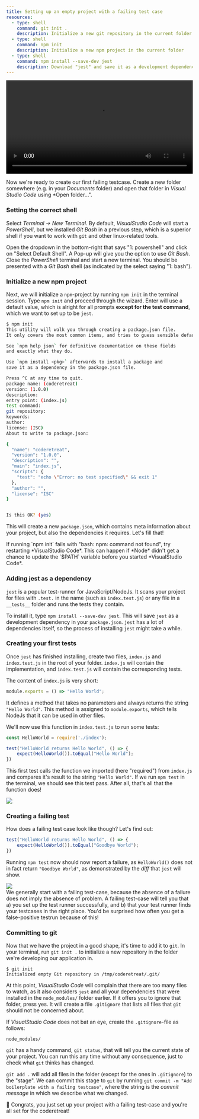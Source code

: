 ```yaml
---
title: Setting up an empty project with a failing test case
resources:
  - type: shell
    command: git init .
    description: Initialize a new git repository in the current folder
  - type: shell
    command: npm init
    description: Initialize a new npm project in the current folder
  - type: shell
    command: npm install --save-dev jest
    description: Download "jest" and save it as a development dependency
---
```


<video width="100%" controls class="my-2 drop-shadow" src="{% link getting-started/guides/windows-vscode-node-empty-project.mp4 %}"></video>

Now we're ready to create our first failing testcase. Create a new folder somewhere (e.g. in your *Documents* folder) and open that folder in *Visual Studio Code* using *Open folder...". 

### Setting the correct shell

Select *Terminal -> New Terminal*. By default, *VisualStudio Code* will start a *PowerShell*, but we installed *Git Bash* in a previous step, which is a superior shell if you want to work with `git` and other linux-related tools.

Open the dropdown in the bottom-right that says "1: powershell" and click on "Select Default Shell". A Pop-up will give you the option to use *Git Bash*. Close the *PowerShell* terminal and start a new terminal. You should be presented with a *Git Bash* shell (as indicated by the select saying "1: bash").

### Initialize a new npm project

Next, we will initialize a `npm`-project by running `npm init` in the terminal session. Type `npm init` and proceed through the wizard. Enter will use a default value, which is alright for all prompts **except for the test command**, which we want to set up to be `jest`.

```bash
$ npm init
This utility will walk you through creating a package.json file.
It only covers the most common items, and tries to guess sensible defaults.

See `npm help json` for definitive documentation on these fields
and exactly what they do.

Use `npm install <pkg>` afterwards to install a package and
save it as a dependency in the package.json file.

Press ^C at any time to quit.
package name: (coderetreat) 
version: (1.0.0) 
description: 
entry point: (index.js) 
test command: 
git repository: 
keywords: 
author: 
license: (ISC) 
About to write to package.json:

{
  "name": "coderetreat",
  "version": "1.0.0",
  "description": "",
  "main": "index.js",
  "scripts": {
    "test": "echo \"Error: no test specified\" && exit 1"
  },
  "author": "",
  "license": "ISC"
}


Is this OK? (yes) 
```

This will create a new `package.json`, which contains meta information about your project, but also the dependencies it requires. Let's fill that!

<div class="advice" markdown="1">
If running `npm init` fails with "bash: npm: command not found", try restarting *VisualStudio Code*. This can happen if *Node* didn't get a chance to update the `$PATH` variable before you started *VisualStudio Code*.
</div>


### Adding jest as a dependency

`jest` is a popular test-runner for JavaScript/NodeJs. It scans your project for files with `.test.` in the name (such as `index.test.js`) or any file in a `__tests__` folder and runs the tests they contain.

To install it, type `npm install --save-dev jest`. This will save `jest` as a development dependency in your `package.json`. `jest` has a lot of dependencies itself, so the process of installing `jest` might take a while.

### Creating your first tests

Once `jest` has finished installing, create two files, `index.js` and `index.test.js` in the root of your folder. `index.js` will contain the implementation, and `index.test.js` will contain the corresponding tests.

The content of `index.js` is very short:

```js
module.exports = () => "Hello World";
```

It defines a method that takes no parameters and always returns the string `"Hello World"`. This method is assigned to `module.exports`, which tells NodeJs that it can be used in other files.

We'll now use this function in `index.test.js` to run some tests:

```js
const HelloWorld = require('./index');

test("HelloWorld returns Hello World", () => {
    expect(HelloWorld()).toEqual("Hello World");
})
```

This first test calls the function we imported (here "required") from `index.js` and compares it's result to the string `"Hello World"`. If we run `npm test` in the terminal, we should see this test pass. After all, that's all that the function does!

<img class="img-fluid drop-shadow-small" src="{% link getting-started/guides/windows-vscode-node-green.png %}"/>

### Creating a failing test

How does a failing test case look like though? Let's find out:

```js
test("HelloWorld returns Hello World", () => {
    expect(HelloWorld()).toEqual("Goodbye World");
})
```

Running `npm test` now should now report a failure, as `HelloWorld()` does not in fact return `"Goodbye World"`, as demonstrated by the *diff* that `jest` will show.

<img class="img-fluid drop-shadow-small" src="{% link getting-started/guides/windows-vscode-node-red-test.png %}"/>

<div class="advice" markdown="1">
We generally start with a failing test-case, because the absence of a failure does not imply the absence of problem. A failing test-case will tell you that a) you set up the test runner successfully, and b) that your test runner finds your testcases in the right place. You'd be surprised how often you get a false-positive testrun because of this!
</div>

### Committing to git

Now that we have the project in a good shape, it's time to add it to `git`. In your terminal, run `git init .` to initialize a new repository in the folder we're developing our application in.

```shell
$ git init
Initialized empty Git repository in /tmp/coderetreat/.git/
```

At this point, *VisualStudio Code* will complain that there are too many files to watch, as it also considers `jest` and all your dependencies that were installed in the `node_modules/` folder earlier. If it offers you to ignore that folder, press yes. It will create a file `.gitignore` that lists all files that `git` should not be concerned about.

If *VisualStudio Code* does not bat an eye, create the `.gitignore`-file as follows:

```
node_modules/
```

`git` has a handy command, `git status`, that will tell you the current state of your project. You can run this any time without any consequence, just to check what `git` thinks has changed.

`git add .` will add all files in the folder (except for the ones in `.gitignore`) to the "stage". We can commit this stage to `git` by running `git commit -m "Add boilerplate with a failing testcase"`, where the string is the *commit message* in which we describe what we changed.

🎉 Congrats, you just set up your project with a failing test-case and you're all set for the coderetreat!